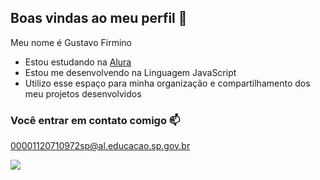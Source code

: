 ## Boas vindas ao meu perfil 💙

Meu nome é Gustavo Firmino

- Estou estudando na [Alura](https://www.alura.com.br)
- Estou me desenvolvendo na Linguagem JavaScript
- Utilizo esse espaço para minha organização e compartilhamento dos meu projetos desenvolvidos

### Você entrar em contato comigo 📫

00001120710972sp@al.educacao.sp.gov.br

![](https://media1.tenor.com/m/XXgrgBo5OFUAAAAC/solo-leveling-loniyke.gif)


